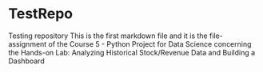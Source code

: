 # TestRepo
Testing repository
This is the first markdown file and it is the file-assignment of the Course 5 - Python Project for Data Science concerning the Hands-on Lab: Analyzing Historical Stock/Revenue Data and Building a Dashboard
